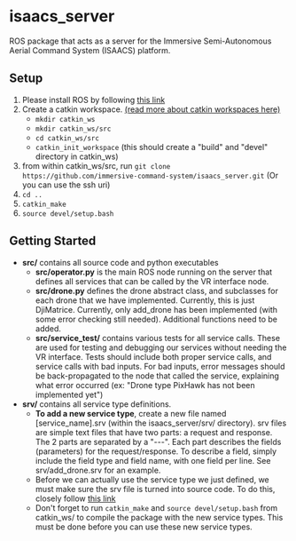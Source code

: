 # isaacs_server

ROS package that acts as a server for the Immersive Semi-Autonomous Aerial Command System (ISAACS) platform.

## Setup

1. Please install ROS by following [this link](http://wiki.ros.org/melodic/Installation)
2. Create a catkin workspace. [(read more about catkin workspaces here)](http://wiki.ros.org/catkin/workspaces) 
    * `mkdir catkin_ws`
    * `mkdir catkin_ws/src`
    * `cd catkin_ws/src`
    * `catkin_init_workspace` (this should create a "build" and "devel" directory in catkin_ws)
3. from within catkin_ws/src, run `git clone https://github.com/immersive-command-system/isaacs_server.git` (Or you can use the ssh uri)
4. `cd ..`
5. `catkin_make`
6. `source devel/setup.bash`

## Getting Started
* **src/** contains all source code and python executables
    * **src/operator.py** is the main ROS node running on the server that defines all services that can be called by the VR interface node.
    * **src/drone.py** defines the drone abstract class, and subclasses for each drone that we have implemented. Currently, this is just DjiMatrice. Currently, only add_drone has been implemented (with some error checking still needed). Additional functions need to be added.
    * **src/service_test/** contains various tests for all service calls. These are used for testing and debugging our services without needing the VR interface. Tests should include both proper service calls, and service calls with bad inputs. For bad inputs, error messages should be back-propagated to the node that called the service, explaining what error occurred (ex: "Drone type PixHawk has not been implemented yet")
* **srv/** contains all service type definitions.
    * **To add a new service type**, create a new file named [service_name].srv (within the isaacs_server/srv/ directory). srv files are simple text files that have two parts: a request and response. The 2 parts are separated by a "---". Each part describes the fields (parameters) for the request/response. To describe a field, simply include the field type and field name, with one field per line. See srv/add_drone.srv for an example. 
    * Before we can actually use the service type we just defined, we must make sure the srv file is turned into source code. To do this, closely follow [this link](http://wiki.ros.org/ROS/Tutorials/CreatingMsgAndSrv)
    * Don't forget to run `catkin_make` and `source devel/setup.bash` from catkin_ws/ to compile the package with the new service types. This must be done before you can use these new service types.
